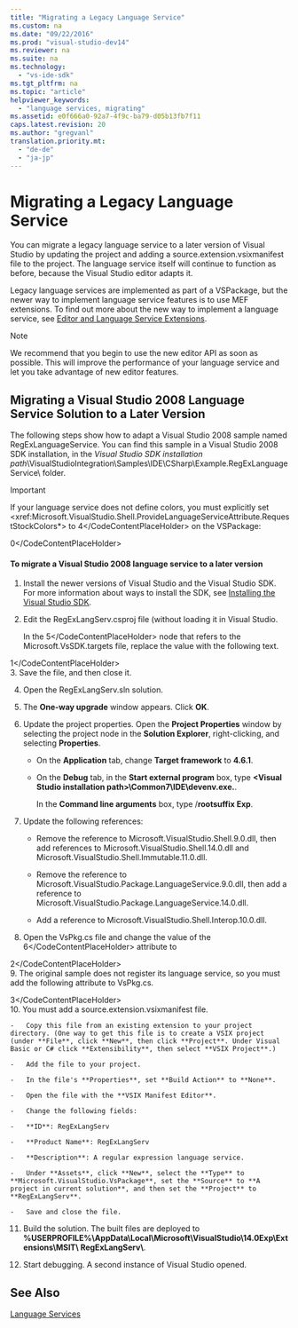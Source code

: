 ```yaml
---
title: "Migrating a Legacy Language Service"
ms.custom: na
ms.date: "09/22/2016"
ms.prod: "visual-studio-dev14"
ms.reviewer: na
ms.suite: na
ms.technology: 
  - "vs-ide-sdk"
ms.tgt_pltfrm: na
ms.topic: "article"
helpviewer_keywords: 
  - "language services, migrating"
ms.assetid: e0f666a0-92a7-4f9c-ba79-d05b13fb7f11
caps.latest.revision: 20
ms.author: "gregvanl"
translation.priority.mt: 
  - "de-de"
  - "ja-jp"
---
```

# Migrating a Legacy Language Service
You can migrate a legacy language service to a later version of Visual Studio by updating the project and adding a source.extension.vsixmanifest file to the project. The language service itself will continue to function as before, because the Visual Studio editor adapts it.  
  
 Legacy language services are implemented as part of a VSPackage, but the newer way to implement language service features is to use MEF extensions. To find out more about the new way to implement a language service, see [Editor and Language Service Extensions](../vs140/editor-and-language-service-extensions.md).  
  
> [!NOTE]
>  We recommend that you begin to use the new editor API as soon as possible. This will improve the performance of your language service and let you take advantage of new editor features.  
  
## Migrating a Visual Studio 2008 Language Service Solution to a Later Version  
 The following steps show how to adapt a Visual Studio 2008 sample named RegExLanguageService. You can find this sample in a Visual Studio 2008 SDK installation, in the *Visual Studio SDK installation path*\VisualStudioIntegration\Samples\IDE\CSharp\Example.RegExLanguageService\ folder.  
  
> [!IMPORTANT]
>  If your language service does not define colors, you must explicitly set \<xref:Microsoft.VisualStudio.Shell.ProvideLanguageServiceAttribute.RequestStockColors*> to <CodeContentPlaceHolder>4\</CodeContentPlaceHolder> on the VSPackage:  
  
<CodeContentPlaceHolder>0\</CodeContentPlaceHolder>  
#### To migrate a Visual Studio 2008 language service to a later version  
  
1.  Install the newer versions of Visual Studio and the Visual Studio SDK. For more information about ways to install the SDK, see [Installing the Visual Studio SDK](../vs140/installing-the-visual-studio-sdk.md).  
  
2.  Edit the RegExLangServ.csproj file (without loading it in Visual Studio.  
  
     In the <CodeContentPlaceHolder>5\</CodeContentPlaceHolder> node that refers to the Microsoft.VsSDK.targets file, replace the value with the following text.  
  
<CodeContentPlaceHolder>1\</CodeContentPlaceHolder>  
3.  Save the file, and then close it.  
  
4.  Open the RegExLangServ.sln solution.  
  
5.  The **One-way upgrade** window appears. Click **OK**.  
  
6.  Update the project properties. Open the **Project Properties** window by selecting the project node in the **Solution Explorer**, right-clicking, and selecting **Properties**.  
  
    -   On the **Application** tab, change **Target framework** to **4.6.1**.  
  
    -   On the **Debug** tab, in the **Start external program** box, type **\<Visual Studio installation path>\Common7\IDE\devenv.exe.**.  
  
         In the **Command line arguments** box, type /**rootsuffix Exp**.  
  
7.  Update the following references:  
  
    -   Remove the reference to Microsoft.VisualStudio.Shell.9.0.dll, then add references to Microsoft.VisualStudio.Shell.14.0.dll and Microsoft.VisualStudio.Shell.Immutable.11.0.dll.  
  
    -   Remove the reference to Microsoft.VisualStudio.Package.LanguageService.9.0.dll, then add a reference to Microsoft.VisualStudio.Package.LanguageService.14.0.dll.  
  
    -   Add a reference to Microsoft.VisualStudio.Shell.Interop.10.0.dll.  
  
8.  Open the VsPkg.cs file and change the value of the <CodeContentPlaceHolder>6\</CodeContentPlaceHolder> attribute to  
  
<CodeContentPlaceHolder>2\</CodeContentPlaceHolder>  
9. The original sample does not register its language service, so you must add the following attribute to VsPkg.cs.  
  
<CodeContentPlaceHolder>3\</CodeContentPlaceHolder>  
10. You must add a source.extension.vsixmanifest file.  
  
    -   Copy this file from an existing extension to your project directory. (One way to get this file is to create a VSIX project (under **File**, click **New**, then click **Project**. Under Visual Basic or C# click **Extensibility**, then select **VSIX Project**.)  
  
    -   Add the file to your project.  
  
    -   In the file's **Properties**, set **Build Action** to **None**.  
  
    -   Open the file with the **VSIX Manifest Editor**.  
  
    -   Change the following fields:  
  
    -   **ID**: RegExLangServ  
  
    -   **Product Name**: RegExLangServ  
  
    -   **Description**: A regular expression language service.  
  
    -   Under **Assets**, click **New**, select the **Type** to **Microsoft.VisualStudio.VsPackage**, set the **Source** to **A project in current solution**, and then set the **Project** to **RegExLangServ**.  
  
    -   Save and close the file.  
  
11. Build the solution. The built files are deployed to **%USERPROFILE%\AppData\Local\Microsoft\VisualStudio\14.0Exp\Extensions\MSIT\ RegExLangServ\\**.  
  
12. Start debugging. A second instance of Visual Studio opened.  
  
## See Also  
 [Language Services](../vs140/legacy-language-service-extensibility.md)
